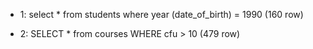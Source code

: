 - 1:
 select *
 from students
 where year (date_of_birth) = 1990	  (160 row)

 - 2:
 SELECT * 
 from courses 
 WHERE cfu > 10	 (479 row) 

 